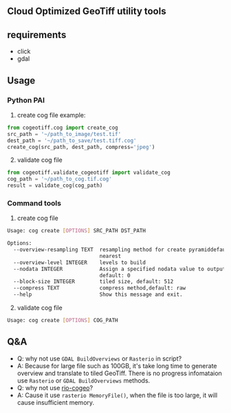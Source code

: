 ## Cloud Optimized GeoTiff utility tools


## requirements
- click
- gdal

## Usage

### Python PAI
1. create cog file
example:
```python
from cogeotiff.cog import create_cog
src_path = '~/path_to_image/test.tif'
dest_path = '~/path_to_save/test.tiff.cog'
create_cog(src_path, dest_path, compress='jpeg')
```

2. validate cog file
```python
from cogeotiff.validate_cogeotiff import validate_cog
cog_path = '~/path_to_cog.tif.cog'
result = validate_cog(cog_path)
```

### Command tools
1. create cog file
```bash
Usage: cog create [OPTIONS] SRC_PATH DST_PATH

Options:
  --overview-resampling TEXT  resampling method for create pyramiddefault:
                              nearest
  --overview-level INTEGER    levels to build
  --nodata INTEGER            Assign a specified nodata value to output bands.
                              default: 0
  --block-size INTEGER        tiled size, default: 512
  --compress TEXT             compress method,default: raw
  --help                      Show this message and exit.
```

2. validate cog file
```bash
Usage: cog create [OPTIONS] COG_PATH 
```
 
## Q&A
- Q: why not use `GDAL BuildOverviews` or `Rasterio` in script?
- A: Because for large file such as 100GB, it's take long time to generate overview and translate to tiled GeoTiff. There is no progress infomataion use `Rasterio` or `GDAL BuildOverviews` methods.
- Q: why not use [rio-cogeo](https://github.com/cogeotiff/rio-cogeo)?
- A: Cause it use `rasterio MemoryFile()`, when the file is too large, it will cause insufficient memory.
